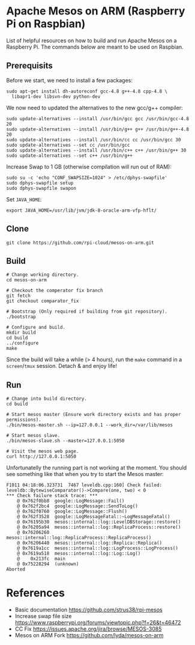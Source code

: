 # Apache Mesos on ARM (Raspberry Pi on Raspbian)

List of helpful resources on how to build and run Apache Mesos on a Raspberry Pi. The commands below are meant to be used on Raspbian.

## Prerequisits

Before we start, we need to install a few packages:
```
sudo apt-get install dh-autoreconf gcc-4.8 g++-4.8 cpp-4.8 \
  libapr1-dev libsvn-dev python-dev
```

We now need to updated the alternatives to the new gcc/g++ compiler:
```
sudo update-alternatives --install /usr/bin/gcc gcc /usr/bin/gcc-4.8 20
sudo update-alternatives --install /usr/bin/g++ g++ /usr/bin/g++-4.8 20
sudo update-alternatives --install /usr/bin/cc cc /usr/bin/gcc 30
sudo update-alternatives --set cc /usr/bin/gcc
sudo update-alternatives --install /usr/bin/c++ c++ /usr/bin/g++ 30
sudo update-alternatives --set c++ /usr/bin/g++
```

Increase Swap to 1 GB (otherwise compilation will run out of RAM):
```
sudo su -c 'echo "CONF_SWAPSIZE=1024" > /etc/dphys-swapfile'
sudo dphys-swapfile setup
sudo dphys-swapfile swapon
```

Set `JAVA_HOME`:
```
export JAVA_HOME=/usr/lib/jvm/jdk-8-oracle-arm-vfp-hflt/
```

## Clone
```
git clone https://github.com/rpi-cloud/mesos-on-arm.git
```

## Build
```
# Change working directory.
cd mesos-on-arm

# Checkout the comperator fix branch
git fetch
git checkout comparator_fix

# Bootstrap (Only required if building from git repository).
./bootstrap

# Configure and build.
mkdir build
cd build
../configure
make
```

Since the build will take a while (> 4 hours), run the `make` command in a `screen`/`tmux` session. Detach & and enjoy life! 

## Run
```
# Change into build directory.
cd build

# Start mesos master (Ensure work directory exists and has proper permissions).
./bin/mesos-master.sh --ip=127.0.0.1 --work_dir=/var/lib/mesos

# Start mesos slave.
./bin/mesos-slave.sh --master=127.0.0.1:5050

# Visit the mesos web page.
curl http://127.0.0.1:5050
```

Unfortunatelly the running part is not working at the moment. You should see something like that when you try to start the Mesos master:

```
F1011 04:18:06.323731  7467 leveldb.cpp:160] Check failed: leveldb::BytewiseComparator()->Compare(one, two) < 0 
*** Check failure stack trace: ***
    @ 0x762f0bb8  google::LogMessage::Fail()
    @ 0x762f2bc4  google::LogMessage::SendToLog()
    @ 0x762f0760  google::LogMessage::Flush()
    @ 0x762f3528  google::LogMessageFatal::~LogMessageFatal()
    @ 0x76195b30  mesos::internal::log::LevelDBStorage::restore()
    @ 0x76205a94  mesos::internal::log::ReplicaProcess::restore()
    @ 0x76206260  mesos::internal::log::ReplicaProcess::ReplicaProcess()
    @ 0x76206440  mesos::internal::log::Replica::Replica()
    @ 0x7619a1cc  mesos::internal::log::LogProcess::LogProcess()
    @ 0x7619a518  mesos::internal::log::Log::Log()
    @    0x213fc  main
    @ 0x75228294  (unknown)
Aborted
```

# References

* Basic documentation
  https://github.com/strus38/rpi-mesos
* Increase swap file size
  https://www.raspberrypi.org/forums/viewtopic.php?f=26&t=46472
* CC Fix
  https://issues.apache.org/jira/browse/MESOS-3085
* Mesos on ARM Fork
  https://github.com/lyda/mesos-on-arm
